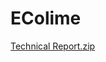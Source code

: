 # EColime

[Technical Report.zip](https://github.com/fabihoe/EColime/files/9075402/Technical.Report.zip)
